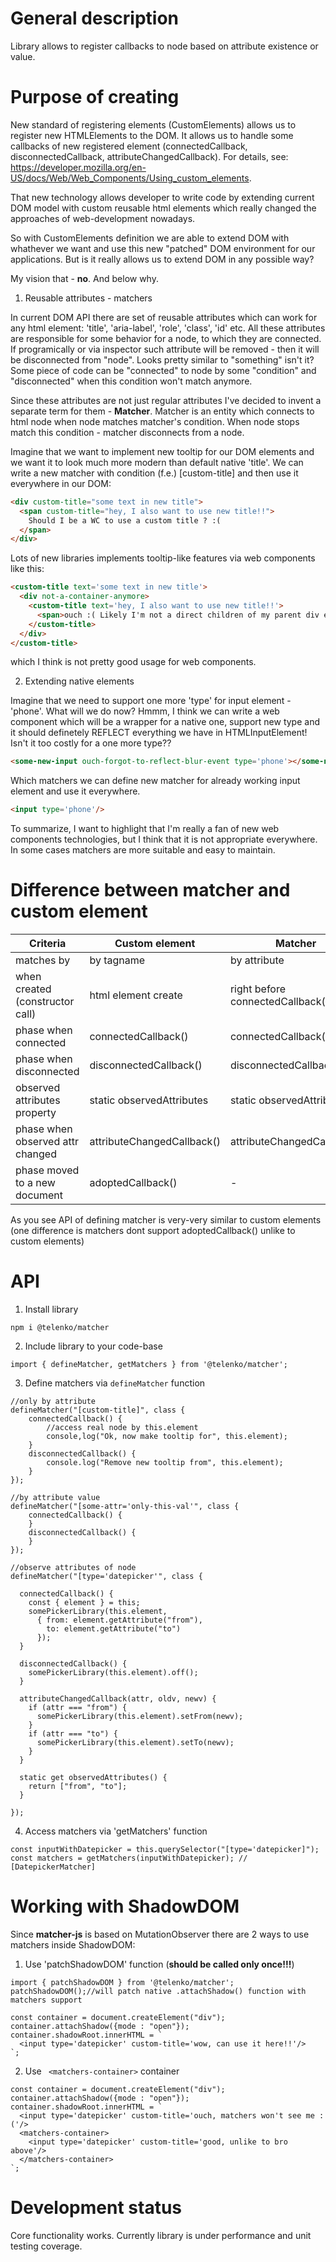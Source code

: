 # General description
Library allows to register callbacks to node based on attribute existence or value.

# Purpose of creating
New standard of registering elements (CustomElements) allows us to register new HTMLElements to the DOM. It allows us to handle some callbacks of new registered element (connectedCallback, disconnectedCallback, attributeChangedCallback). For details, see: https://developer.mozilla.org/en-US/docs/Web/Web_Components/Using_custom_elements.

That new technology allows developer to write code by extending current DOM model with custom reusable html elements which really changed the approaches of web-development nowadays.

So with CustomElements definition we are able to extend DOM with whathever we want and use this new "patched" DOM environment for our applications. But is it really allows us to extend DOM in any possible way?

My vision that - **no**. And below why.

1) Reusable attributes - matchers

In current DOM API there are set of reusable attributes which can work for any html element: 'title', 'aria-label', 'role', 'class', 'id' etc. All these attributes are responsible for some behavior for a node, to which they are connected. If programically or via inspector such attribute will be removed - then it will be disconnected from "node". Looks pretty similar to "something" isn't it? Some piece of code can be "connected" to node by some "condition" and "disconnected" when this condition won't match anymore.

Since these attributes are not just regular attributes I've decided to invent a separate term for them - **Matcher**. Matcher is an entity which connects to html node when node matches matcher's condition. When node stops match this condition - matcher disconnects from a node.

Imagine that we want to implement new tooltip for our DOM elements and we want it to look much more modern than default native 'title'. We can write a new matcher with condition (f.e.) [custom-title] and then use it everywhere in our DOM:
```HTML
<div custom-title="some text in new title">
  <span custom-title="hey, I also want to use new title!!">
    Should I be a WC to use a custom title ? :(
  </span>
</div>
```

Lots of new libraries implements tooltip-like features via web components like this:
```HTML
<custom-title text='some text in new title'>
  <div not-a-container-anymore>
    <custom-title text='hey, I also want to use new title!!'>
      <span>ouch :( Likely I'm not a direct children of my parent div element...</span>
    </custom-title>
  </div>
</custom-title>
```
which I think is not pretty good usage for web components.

2) Extending native elements

Imagine that we need to support one more 'type' for input element - 'phone'. What will we do now? Hmmm, I think we can write a web component which will be a wrapper for a native one, support new type and it should definetely REFLECT everything we have in HTMLInputElement! Isn't it too costly for a one more type??

```HTML
<some-new-input ouch-forgot-to-reflect-blur-event type='phone'></some-new-input>
```

Which matchers we can define new matcher for already working input element and use it everywhere.
```HTML
<input type='phone'/>
```

To summarize, I want to highlight that I'm really a fan of new web components technologies, but I think that it is not appropriate everywhere. In some cases matchers are more suitable and easy to maintain.

# Difference between matcher and custom element
| Criteria                         | Custom element                   | Matcher                          |
| -------------------------------- | -------------------------------- | -------------------------------- |
| matches by                       | by tagname                       | by attribute                     |
| when created (constructor call)  | html element create              | right before connectedCallback() |
| phase when connected             | connectedCallback()              | connectedCallback()              |
| phase when disconnected          | disconnectedCallback()           | disconnectedCallback()           |
| observed attributes property     | static observedAttributes        | static observedAttributes        |
| phase when observed attr changed | attributeChangedCallback()       | attributeChangedCallback()       |
| phase moved to a new document    | adoptedCallback()                | -                                |

As you see API of defining matcher is very-very similar to custom elements (one difference is matchers dont support adoptedCallback() unlike to custom elements)


# API

1) Install library
```
npm i @telenko/matcher
```
2) Include library to your code-base
```
import { defineMatcher, getMatchers } from '@telenko/matcher';
```
3) Define matchers via `defineMatcher` function
```
//only by attribute
defineMatcher("[custom-title]", class {
    connectedCallback() {
        //access real node by this.element
        console,log("Ok, now make tooltip for", this.element);
    }
    disconnectedCallback() {
        console.log("Remove new tooltip from", this.element);
    }
});
```
```
//by attribute value
defineMatcher("[some-attr='only-this-val'", class {
    connectedCallback() {
    }
    disconnectedCallback() {
    }
});
```
```
//observe attributes of node
defineMatcher("[type='datepicker'", class {
    
  connectedCallback() {
    const { element } = this;
    somePickerLibrary(this.element,
      { from: element.getAttribute("from"),
        to: element.getAttribute("to")
      });
  }

  disconnectedCallback() {
    somePickerLibrary(this.element).off();
  }

  attributeChangedCallback(attr, oldv, newv) {
    if (attr === "from") {
      somePickerLibrary(this.element).setFrom(newv);
    }
    if (attr === "to") {
      somePickerLibrary(this.element).setTo(newv);
    }
  }

  static get observedAttributes() {
    return ["from", "to"];
  }

});
```

4) Access matchers via 'getMatchers' function
```
const inputWithDatepicker = this.querySelector("[type='datepicker]");
const matchers = getMatchers(inputWithDatepicker); // [DatepickerMatcher]
```

# Working with ShadowDOM
Since **matcher-js** is based on MutationObserver there are 2 ways to use matchers inside ShadowDOM:
1) Use 'patchShadowDOM' function (**should be called only once!!!**)
```
import { patchShadowDOM } from '@telenko/matcher';
patchShadowDOM();//will patch native .attachShadow() function with matchers support

const container = document.createElement("div");
container.attachShadow({mode : "open"});
container.shadowRoot.innerHTML = `
  <input type='datepicker' custom-title='wow, can use it here!!'/>
`;
```
2) Use ``` <matchers-container>``` container
```
const container = document.createElement("div");
container.attachShadow({mode : "open"});
container.shadowRoot.innerHTML = `
  <input type='datepicker' custom-title='ouch, matchers won't see me :('/>
  <matchers-container>
    <input type='datepicker' custom-title='good, unlike to bro above'/>
  </matchers-container>
`;
```

# Development status
Core functionality works. Currently library is under performance and unit testing coverage.